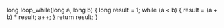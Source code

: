 long loop_while(long a, long b) {
    long result = 1;
    while (a < b) {
        result = (a + b) * result;
        a++;
    }
    return result;
}